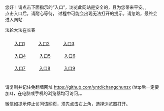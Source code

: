 您好！请点击下面指示的“入口”，浏览此网站是安全的，且为您带来平安。。 <br/>
点击入口后，请耐心等待， 过程中可能会出现无法打开的提示，请忽略，最终会进入网站. </br>

法轮大法在长春<br/>
<div style="padding:10px"><a style="margin:20px" target="_blank" href="https://d3kzb3rib35vqm.cloudfront.net/2Qpsp?rsemgek" id="ccLink1" rel="nofollow">入口1</a> <a target="_blank" style="margin:20px" href="https://ddyc86gbdq40d.cloudfront.net/2Qpsp?bkwzawjx" id="ccLink2" rel="nofollow">入口2</a> <a style="margin:20px" target="_blank" href="https://d1rywvv8kok7zz.cloudfront.net/2Qpsp?ojnzwmi" id="ccLink3" rel="nofollow">入口3</a></div>

<div style="padding:10px" ><a style="margin:20px" target="_blank" href="https://d3kzb3rib35vqm.cloudfront.net/2Qpsp?rsemgek" id="ccLink4" rel="nofollow">入口4</a> <a style="margin:20px" href="https://ddyc86gbdq40d.cloudfront.net/2Qpsp?bkwzawjx" target="_blank" id="ccLink5" rel="nofollow">入口5</a> <a style="margin:20px" href="https://d1rywvv8kok7zz.cloudfront.net/2Qpsp?ojnzwmi" target="_blank" id="ccLink6" rel="nofollow">入口6</a></div>

<div style="padding:10px"><a style="margin:20px" target="_blank" href="https://d3kzb3rib35vqm.cloudfront.net/2Qpsp?rsemgek" id="ccLink7" rel="nofollow">入口7</a> <a style="margin:20px" href="https://ddyc86gbdq40d.cloudfront.net/2Qpsp?bkwzawjx" target="_blank" id="ccLink8" rel="nofollow">入口8</a> <a style="margin:20px" target="_blank" href="https://d1rywvv8kok7zz.cloudfront.net/2Qpsp?ojnzwmi" id="ccLink9" rel="nofollow">入口9</a></div>

<br/>



请复制并记住免翻墙网址 https://github.com/yntd/changchunzx (http后一定要加s)，在电脑或手机的浏览器均可访问。。<br/>

微信如提示停止访问该网页，须先点击右上角，选择浏览器打开。
